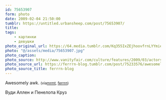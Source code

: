 ```yaml
---
id: 75653907
form: photo
date: 2009-02-04 21:50:00
tumblr: https://untitled.urbansheep.com/post/75653907/
title:
tags:
    - картинки
    - девушки
photo_original_url: https://64.media.tumblr.com/Kq355IxZEjhoovfrnLYYmieco1_1280.jpg
photo: "@/assets/media/75653907.jpg"
photo_caption:
photo_source: http://www.vanityfair.com/culture/features/2009/03/actors-directors-portfolio200903?slide=5#globalNav
photo_source_url: https://ferrrn-blog.tumblr.com/post/75233576/awesomely-awk
photo_source_title: ferrrn-blog
---
```


<p>Awesomely awk. <small>(via<a href="http://mrmt.tumblr.com/post/75616248/ferrrn-awesomely-awk">mrmt</a>, <a href="http://ferrrn.tumblr.com/post/75233576/awesomely-awk">ferrrn</a>)</small></p>

<p>Вуди Аллен и Пенелопа Круз</p>
